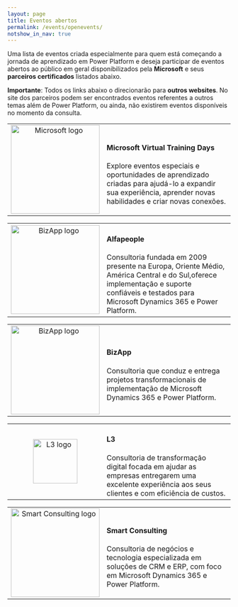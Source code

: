```yaml
---
layout: page
title: Eventos abertos
permalink: /events/openevents/
notshow_in_nav: true
---
```


Uma lista de eventos criada especialmente para quem está começando a jornada de aprendizado em Power Platform e deseja participar de eventos abertos ao público em geral disponibilizados pela **Microsoft** e seus **parceiros certificados** listados abaixo.

**Importante**: Todos os links abaixo o direcionarão para **outros websites**. No site dos parceiros podem ser encontrados eventos referentes a outros temas além de Power Platform, ou ainda, não existirem eventos disponíveis no momento da consulta.

<table class="tablenborders">
    <tbody class="body">
      <tr>
        <td width="200px" align="center">
            <a href="https://events.microsoft.com/en-us/powerplatform?clientTimeZone=1&scenario=Microsoft%20Power%20Platform%20Virtual%20Training%20Day&language=English&language=Portugu%C3%AAs&startTime=08:00&endTime=20:00&view=list" target="_blank"> <img src="../../assets/imgs/Microsoft-logo_rgb_c-gray.png" alt="Microsoft logo" width="200"> </a>
        </td>
        <td>
            <h4><b>Microsoft Virtual Training Days</b></h4>
            Explore eventos especiais e oportunidades de aprendizado criadas para ajudá-lo a expandir sua experiência, aprender novas habilidades e criar novas conexões.
        </td>
      </tr>
      </table>
<table class="tablenborders">
    <tbody class="body">
      <tr>
        <td width="200px" align="center">
            <a href="https://alfapeople.com/br/webinars/" target="_blank"> <img src="../../assets/imgs/alfapeople-logo.png" alt="BizApp logo" width="200"> </a>
        </td>
        <td>
            <h4><b>Alfapeople</b></h4>
            Consultoria fundada em 2009 presente na Europa, Oriente Médio, América Central e do Sul,oferece implementação e suporte confiáveis e testados para Microsoft Dynamics 365 e Power Platform.
        </td>
      </tr>
    </tbody>
</table>
<table class="tablenborders">
    <tbody class="body">
      <tr>
        <td width="200px" align="center">
            <a href="https://bizapp.com.br/agenda-de-eventos/" target="_blank"> <img src="../../assets/imgs/bizapp-logo.png" alt="BizApp logo" width="200"> </a>
        </td>
        <td>
            <h4><b>BizApp</b></h4>
            Consultoria que conduz e entrega projetos transformacionais de implementação de Microsoft Dynamics 365 e Power Platform.
        </td>
      </tr>
    </tbody>
</table>
<table class="tablenborders">
    <tbody class="body">
      <tr>
        <td width="200px" align="center">
              <a href=https://l3.com.br/pagina-workshops/" target="_blank"> <img src="../../assets/imgs/l3-logo.png" alt="L3 logo" width="100"> </a>
        </td>
        <td>
            <h4><b>L3</b></h4>
            Consultoria de transformação digital focada em ajudar as empresas entregarem uma excelente experiência aos seus clientes e com eficiência de custos.
        </td>
      </tr>
    </table>
<table class="tablenborders">
    <tbody class="body">
      <tr>
        <td width="200px" align="center">
            <a href="https://smartconsulting.com.br/eventos/" target="_blank"> <img src="../../assets/imgs/smart-consulting-logo.png" alt="Smart Consulting logo" width="200"> </a>
        </td>
        <td>
            <h4><b>Smart Consulting</b></h4>
            Consultoria de negócios e tecnologia especializada em soluções de CRM e ERP, com foco em Microsoft Dynamics 365 e Power Platform.
        </td>
      </tr>
    </tbody>
</table>
